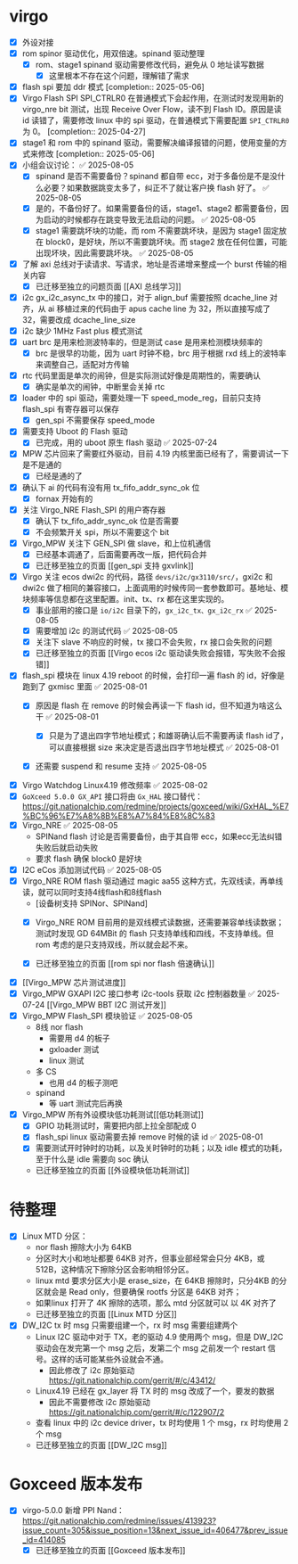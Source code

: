 
#  virgo
- [x] 外设对接
- [x] rom spinor 驱动优化，用双倍速。spinand 驱动整理
	- [x] rom、stage1 spinand 驱动需要修改代码，避免从 0 地址读写数据
		- [x] 这里根本不存在这个问题，理解错了需求
- [x] flash spi 要加 ddr 模式 [completion:: 2025-05-06]
- [x] Virgo Flash SPI SPI_CTRLR0 在普通模式下会起作用，在测试时发现用新的 virgo_nre bit 测试，出现 Receive Over Flow，读不到 Flash ID。原因是读 id 读错了，需要修改 linux 中的 spi 驱动，在普通模式下需要配置 `SPI_CTRLR0` 为 0。 [completion:: 2025-04-27]
- [x] stage1 和 rom 中的 spinand 驱动，需要解决编译报错的问题，使用变量的方式来修改 [completion:: 2025-05-06]
- [x] 小组会议讨论： ✅ 2025-08-05
	- [x] spinand 是否不需要备份？spinand 都自带 ecc，对于多备份是不是没什么必要？如果数据跳变太多了，纠正不了就让客户换 flash 好了。 ✅ 2025-08-05
	- [x] 是的，不备份好了。如果需要备份的话，stage1、stage2 都需要备份，因为启动的时候都存在跳变导致无法启动的问题。 ✅ 2025-08-05
	- [x] stage1 需要跳坏块的功能，而 rom 不需要跳坏块，是因为 stage1 固定放在 block0，是好块，所以不需要跳坏块。而 stage2 放在任何位置，可能出现坏块，因此需要跳坏块。 ✅ 2025-08-05
- [x] 了解 axi 总线对于读请求、写请求，地址是否递增来整成一个 burst 传输的相关内容
	- [x] 已迁移至独立的问题页面 [[AXI 总线学习]]
- [x] i2c gx_i2c_async_tx 中的接口，对于 align_buf 需要按照 dcache_line 对齐，从 ai 移植过来的代码由于 apus cache line 为 32，所以直接写成了 32，需要改成 dcache_line_size
- [x] i2c 缺少 1MHz Fast plus 模式测试
- [x] uart brc 是用来检测波特率的，但是测试 case 是用来检测模块频率的
	- [x] brc 是很早的功能，因为 uart 时钟不稳，brc 用于根据 rxd 线上的波特率来调整自己，适配对方传输
- [x] rtc 代码里面是单次的闹钟，但是实际测试好像是周期性的，需要确认
	- [x] 确实是单次的闹钟，中断里会关掉 rtc
- [x] loader 中的 spi 驱动，需要处理一下 speed_mode_reg，目前只支持 flash_spi 有寄存器可以保存
	- [x] gen_spi 不需要保存 speed_mode
- [x] 需要支持 Uboot 的 Flash 驱动
	- [x] 已完成，用的 uboot 原生 flash 驱动 ✅ 2025-07-24
- [x] MPW 芯片回来了需要红外驱动，目前 4.19 内核里面已经有了，需要调试一下是不是通的
	- [x] 已经是通的了
- [x] 确认下 ai 的代码有没有用 tx_fifo_addr_sync_ok 位
	- [x] fornax 开始有的
- [x] 关注 Virgo_NRE Flash_SPI 的用户寄存器
	- [x] 确认下 tx_fifo_addr_sync_ok 位是否需要
	- [x] 不会频繁开关 spi，所以不需要这个 bit
- [x] Virgo_MPW 关注下 GEN_SPI 做 slave，和上位机通信
	- [x] 已经基本调通了，后面需要再改一版，把代码合并
	- [x] 已迁移至独立的页面 [[gen_spi 支持 gxvlink]]
- [x] Virgo 关注 ecos dwi2c 的代码，路径 `devs/i2c/gx3110/src/`，gxi2c 和 dwi2c 做了相同的兼容接口，上面调用的时候传同一套参数即可。基地址、模块频率等信息都在这里配置。init、tx、rx 都在这里实现的。
	- [x] 事业部用的接口是 `io/i2c` 目录下的，`gx_i2c_tx、gx_i2c_rx` ✅ 2025-08-05
	- [x] 需要增加 i2c 的测试代码 ✅ 2025-08-05
	- [x] 关注下 slave 不响应的时候，tx 接口不会失败，rx 接口会失败的问题
	- [x] 已迁移至独立的页面 [[Virgo ecos i2c 驱动读失败会报错，写失败不会报错]]
- [x] flash_spi 模块在 linux 4.19 reboot 的时候，会打印一遍 flash 的 id，好像是跑到了 gxmisc 里面 ✅ 2025-08-01
	- [x] 原因是 flash 在 remove 的时候会再读一下 flash id，但不知道为啥这么干 ✅ 2025-08-01
		- [x] 只是为了退出四字节地址模式；和雄哥确认后不需要再读 flash id了，可以直接根据 size 来决定是否退出四字节地址模式 ✅ 2025-08-01
	- [x] 还需要 suspend 和 resume 支持 ✅ 2025-08-05



- [x] Virgo Watchdog Linux4.19 修改频率 ✅ 2025-08-02
- [x] `GoXceed 5.0.0 GX_API` 接口将由 `Gx_HAL` 接口替代：
	https://git.nationalchip.com/redmine/projects/goxceed/wiki/GxHAL_%E7%BC%96%E7%A8%8B%E8%A7%84%E8%8C%83
- [x] Virgo_NRE ✅ 2025-08-05
	- SPINand flash 讨论是否需要备份，由于其自带 ecc，如果ecc无法纠错失败后就启动失败
	- 要求 flash 确保 block0 是好块
- [x] I2C eCos 添加测试代码 ✅ 2025-08-05
- [x] Virgo_NRE ROM flash 驱动通过 magic  aa55 这种方式，先双线读，再单线读，就可以同时支持4线flash和8线flash
	- [设备树支持 SPINor、SPINand]
	- [x] Virgo_NRE ROM 目前用的是双线模式读数据，还需要兼容单线读数据；测试时发现 GD 64MBit 的 flash 只支持单线和四线，不支持单线。但 rom 考虑的是只支持双线，所以就会起不来。
	- [x] 已迁移至独立的页面 [[rom spi nor flash 倍速确认]]







- [x] [[Virgo_MPW 芯片测试进度]]
- [x] Virgo_MPW GXAPI I2C 接口参考 i2c-tools 获取 i2c 控制器数量 ✅ 2025-07-24
	[[Virgo_MPW  BBT I2C 测试开发]]
- [x] Virgo_MPW Flash_SPI 模块验证 ✅ 2025-08-05
	- 8线 nor flash
		- 需要用 d4 的板子
		- gxloader 测试
		- linux 测试
	- 多 CS
		- 也用 d4 的板子测吧
	- spinand
		- 等 uart 测试完后再换
- [x] Virgo_MPW 所有外设模块低功耗测试[[低功耗测试]]
	- [x] GPIO 功耗测试时，需要把内部上拉全部配成 0
	- [x] flash_spi linux 驱动需要去掉 remove 时候的读 id ✅ 2025-08-01
	- [x] 需要测试开时钟时的功耗，以及关时钟时的功耗；以及 idle 模式的功耗，至于什么是 idle 需要向 soc 确认
	- 已迁移至独立的页面 [[外设模块低功耗测试]]










# 待整理

- [x] Linux MTD 分区：
	- nor flash 擦除大小为 64KB
	- 分区时大小和地址都要 64KB 对齐，但事业部经常会只分 4KB，或 512B，这种情况下擦除分区会影响相邻分区。
	- linux mtd 要求分区大小是  erase_size，在 64KB 擦除时，只分4KB 的分区就会是 Read only，但要确保 rootfs 分区是 64KB 对齐；
	- 如果linux 打开了 4K 擦除的选项，那么 mtd 分区就可以 以 4K 对齐了
	- 已迁移至独立的页面 [[Linux MTD 分区]]
- [x] DW_I2C tx 时 msg 只需要组建一个，rx 时 msg 需要组建两个
	- Linux I2C 驱动中对于 TX，老的驱动 4.9 使用两个 msg，但是 DW_I2C 驱动会在发完第一个 msg 之后，发第二个 msg 之前发一个 restart 信号。这样的话可能某些外设就会不通。
		- 因此修改了 i2c 原始驱动 https://git.nationalchip.com/gerrit/#/c/43412/
	- Linux4.19 已经在 gx_layer 将 TX 时的 msg 改成了一个，要发的数据
		- 因此不需要修改 i2c 原始驱动 https://git.nationalchip.com/gerrit/#/c/122907/2
	- 查看 linux 中的 i2c device driver，tx 时均使用 1 个 msg，rx 时均使用 2 个 msg
	- 已迁移至独立的页面 [[DW_I2C msg]]





# Goxceed 版本发布
- [x] virgo-5.0.0 新增 PPI Nand：https://git.nationalchip.com/redmine/issues/413923?issue_count=305&issue_position=13&next_issue_id=406477&prev_issue_id=414085
	- [x] 已迁移至独立的页面 [[Goxceed 版本发布]]